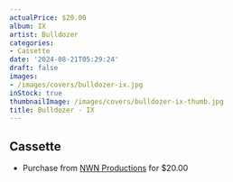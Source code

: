 ```yaml
---
actualPrice: $20.00
album: IX
artist: Bulldozer
categories:
- Cassette
date: '2024-08-21T05:29:24'
draft: false
images:
- /images/covers/bulldozer-ix.jpg
inStock: true
thumbnailImage: /images/covers/bulldozer-ix-thumb.jpg
title: Bulldozer - IX
---
```


## Cassette
* Purchase from [NWN Productions](http://shop.nwnprod.com/index.php?route=product/product&path=73&product_id=54648&sort=pd.name&order=ASC) for $20.00

